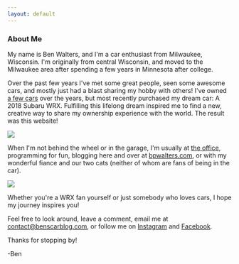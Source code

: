 ```yaml
---
layout: default
---
```


<section id="about-me">
    <section id="intro" class="is-intro-section">
        <div class="background-image-wrapper is-dark">
            <div class="is-opaque" style="background-image: url('https://assets.bpwalters.com/images/bens_car_blog/me.jpg');"></div>
        </div>
        <div class="container has-middle-text">
            <div class="item flex-100">
                <div class="intro-title">
                    <h1>About Me</h1>
                </div>
            </div>
        </div>
    </section>
    <section id="details">
        <div class="container">
            <div class="item flex-100">
                <p><span class="is-first-letter">M</span>y name is Ben Walters, and I'm a car enthusiast from Milwaukee, Wisconsin.  I'm originally from central Wisconsin, and moved to the Milwaukee area after spending a few years in Minnesota after college.</p>
                <p>Over the past few years I've met some great people, seen some awesome cars, and mostly just had a blast sharing my hobby with others!  I've owned <a href="/garage">a few cars</a> over the years, but most recently purchased my dream car: A 2018 Subaru WRX.  Fulfilling this lifelong dream inspired me to find a new, creative way to share my ownership experience with the world.  The result was this website!</p>
                <p><img src="https://assets.bpwalters.com/images/bens_car_blog/fl4t_society_meetup.jpg"></p>
                <p>When I'm not behind the wheel or in the garage, I'm usually at <a href="https://www.milwaukeetool.com" target="_blank">the office</a>, programming for fun, blogging here and over at <a href="https://bpwalters.com" target="blank">bpwalters.com</a>, or with my wonderful fiance and our two cats (neither of whom are fans of being in the car).</p>
                <p><img src="https://assets.bpwalters.com/images/bens_car_blog/wrx_milwaukee_tool.jpg"></p>
                <p>Whether you're a WRX fan yourself or just somebody who loves cars, I hope my journey inspires you!</p>
                <p>Feel free to look around, leave a comment, email me at <a href="mailto:contact@benscarblog.com">contact@benscarblog.com</a>, or follow me on <a href="https://www.instagram.com/benscarblog/">Instagram</a> and <a href="https://www.facebook.com/benscarblog/">Facebook</a>.</p>
                <p>Thanks for stopping by!</p>
                <p>-Ben</p>
            </div>
        </div>
    </section>
</section>